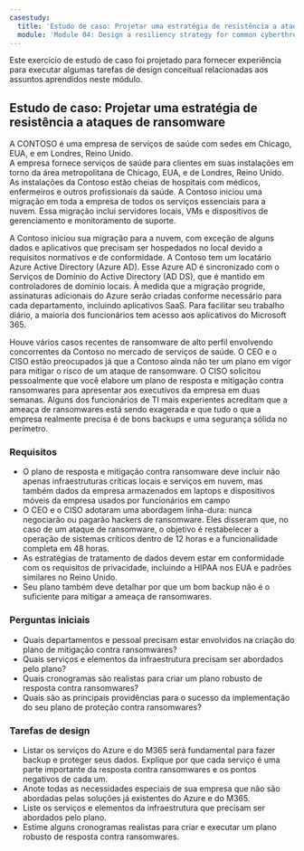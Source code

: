 ```yaml
---
casestudy:
  title: 'Estudo de caso: Projetar uma estratégia de resistência a ataques de ransomware'
  module: 'Module 04: Design a resiliency strategy for common cyberthreats like ransomware'
---
```

Este exercício de estudo de caso foi projetado para fornecer experiência para executar algumas tarefas de design conceitual relacionadas aos assuntos aprendidos neste módulo.

## Estudo de caso: Projetar uma estratégia de resistência a ataques de ransomware
 
A CONTOSO é uma empresa de serviços de saúde com sedes em Chicago, EUA, e em Londres, Reino Unido.  
A empresa fornece serviços de saúde para clientes em suas instalações em torno da área metropolitana de Chicago, EUA, e de Londres, Reino Unido.  As instalações da Contoso estão cheias de hospitais com médicos, enfermeiros e outros profissionais da saúde. A Contoso iniciou uma migração em toda a empresa de todos os serviços essenciais para a nuvem. Essa migração inclui servidores locais, VMs e dispositivos de gerenciamento e monitoramento de suporte.

A Contoso iniciou sua migração para a nuvem, com exceção de alguns dados e aplicativos que precisam ser hospedados no local devido a requisitos normativos e de conformidade. A Contoso tem um locatário Azure Active Directory (Azure AD). Esse Azure AD é sincronizado com o Serviços de Domínio do Active Directory (AD DS), que é mantido em controladores de domínio locais. À medida que a migração progride, assinaturas adicionais do Azure serão criadas conforme necessário para cada departamento, incluindo aplicativos SaaS. Para facilitar seu trabalho diário, a maioria dos funcionários tem acesso aos aplicativos do Microsoft 365.  
 
Houve vários casos recentes de ransomware de alto perfil envolvendo concorrentes da Contoso no mercado de serviços de saúde. O CEO e o CISO estão preocupados já que a Contoso ainda não ter um plano em vigor para mitigar o risco de um ataque de ransomware. O CISO solicitou pessoalmente que você elabore um plano de resposta e mitigação contra ransomwares para apresentar aos executivos da empresa em duas semanas. Alguns dos funcionários de TI mais experientes acreditam que a ameaça de ransomwares está sendo exagerada e que tudo o que a empresa realmente precisa é de bons backups e uma segurança sólida no perímetro.
 
### Requisitos

* O plano de resposta e mitigação contra ransomware deve incluir não apenas infraestruturas críticas locais e serviços em nuvem, mas também dados da empresa armazenados em laptops e dispositivos móveis da empresa usados por funcionários em campo
* O CEO e o CISO adotaram uma abordagem linha-dura: nunca negociarão ou pagarão hackers de ransomware. Eles disseram que, no caso de um ataque de ransomware, o objetivo é restabelecer a operação de sistemas críticos dentro de 12 horas e a funcionalidade completa em 48 horas.
* As estratégias de tratamento de dados devem estar em conformidade com os requisitos de privacidade, incluindo a HIPAA nos EUA e padrões similares no Reino Unido.
* Seu plano também deve detalhar por que um bom backup não é o suficiente para mitigar a ameaça de ransomwares.

### Perguntas iniciais

* Quais departamentos e pessoal precisam estar envolvidos na criação do plano de mitigação contra ransomwares? 
* Quais serviços e elementos da infraestrutura precisam ser abordados pelo plano? 
* Quais cronogramas são realistas para criar um plano robusto de resposta contra ransomwares?
* Quais são as principais providências para o sucesso da implementação do seu plano de proteção contra ransomwares?

### Tarefas de design

* Listar os serviços do Azure e do M365 será fundamental para fazer backup e proteger seus dados. Explique por que cada serviço é uma parte importante da resposta contra ransomwares e os pontos negativos de cada um.
* Anote todas as necessidades especiais de sua empresa que não são abordadas pelas soluções já existentes do Azure e do M365.
* Liste os serviços e elementos da infraestrutura que precisam ser abordados pelo plano.
* Estime alguns cronogramas realistas para criar e executar um plano robusto de resposta contra ransomwares. 
